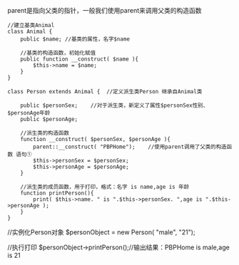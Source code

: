 parent是指向父类的指针，一般我们使用parent来调用父类的构造函数

```
//建立基类Animal
class Animal {
    public $name; //基类的属性，名字$name

    //基类的构造函数，初始化赋值
    public function __construct( $name ){
        $this->name = $name;
    }
}
```

```
class Person extends Animal {  //定义派生类Person 继承自Animal类

    public $personSex;    //对于派生类，新定义了属性$personSex性别、$personAge年龄
    public $personAge;

    //派生类的构造函数
    function __construct( $personSex, $personAge ){
        parent::__construct( "PBPHome");    //使用parent调用了父类的构造函数 语句①
        $this->personSex = $personSex;
        $this->personAge = $personAge;
    }

    //派生类的成员函数，用于打印，格式：名字 is name,age is 年龄
    function printPerson(){
        print( $this->name. " is ".$this->personSex. ",age is ".$this->personAge );
    }
}
```

//实例化Person对象
$personObject = new Person( "male", "21");

//执行打印
$personObject->printPerson();//输出结果：PBPHome is male,age is 21
